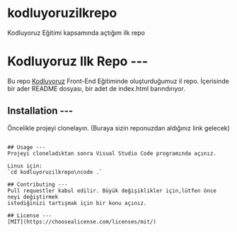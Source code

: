 # kodluyoruzilkrepo
Kodluyoruz Eğitimi kapsamında açtığım ilk repo

# Kodluyoruz Ilk Repo ---
Bu repo [Kodluyoruz](https://www.kodluyoruz.org/) Front-End Eğitiminde oluşturduğumuz il repo. İçerisinde bir ader README dosyası, bir adet de index.html barındırıyor.

## Installation ---
Öncelikle projeyi clonelayın. (Buraya sizin reponuzdan aldığınız link gelecek)
``` https://github.com/GulerGok/kodluyoruzilkrepo.git

## Usage ---
Projeyi cloneladıktan sonra Visual Studio Code programında açınız.

Linux için:
`cd kodluyoruzilkrepo\ncode .`

## Contributing ---
Pull requestler kabul edilir. Büyük değişiklikler için,lütfen önce neyi değiştirmek 
istediğinizi tartışmak için bir konu açınız. 

## License ---
[MIT](https://choosealicense.com/licenses/mit/)
